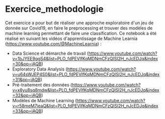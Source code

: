 # Exercice_methodologie

Cet exercice a pour but de réaliser une approche exploratoire d'un jeu de donnée sur Covid19, en faire le preprocessing et trouver des modèles de machine learning permettant de faire une classification.
Ce notebook a été réalisé en suivant les vidéos d'apprentissage de Machine Learnia (https://www.youtube.com/@MachineLearnia) : 
* Data Science et démarche de travail (https://www.youtube.com/watch?v=1bJYEE9qgS4&list=PLO_fdPEVlfKqMDNmCFzQISI2H_nJcEDJq&index=30&pp=iAQB)
* Exploratory Data Analysis (https://www.youtube.com/watch?v=u64sWJEP4S0&list=PLO_fdPEVlfKqMDNmCFzQISI2H_nJcEDJq&index=31&pp=iAQB)
* Pré-traitement des données (https://www.youtube.com/watch?v=x8yu8sq8mdw&list=PLO_fdPEVlfKqMDNmCFzQISI2H_nJcEDJq&index=32&pp=iAQB)
* Modèles de Machine Learning (https://www.youtube.com/watch?v=r58meM7ieaQ&list=PLO_fdPEVlfKqMDNmCFzQISI2H_nJcEDJq&index=33&pp=iAQB)

